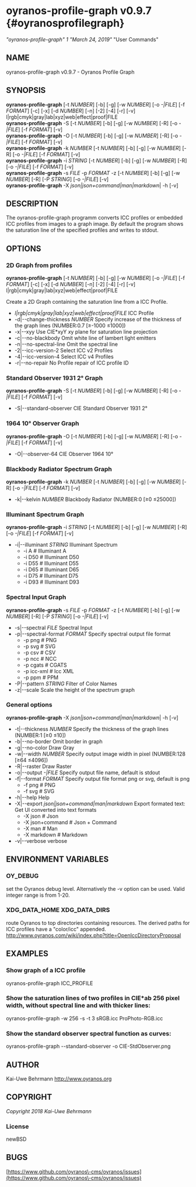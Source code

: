 # oyranos\-profile\-graph v0.9.7 {#oyranosprofilegraph}
*"oyranos\-profile\-graph"* *1* *"March 24, 2019"* "User Commands"
## NAME
oyranos\-profile\-graph v0.9.7 \- Oyranos Profile Graph
## SYNOPSIS
**oyranos\-profile\-graph** [\-t *NUMBER*] [\-b] [\-g] [\-w *NUMBER*] [\-o *\-|FILE*] [\-f *FORMAT*] [\-c] [\-x] [\-d *NUMBER*] [\-n] [\-2] [\-4] [\-r] [\-v] l|rgb|cmyk|gray|lab|xyz|web|effect|proof|FILE
<br />
**oyranos\-profile\-graph** \-S [\-t *NUMBER*] [\-b] [\-g] [\-w *NUMBER*] [\-R] [\-o *\-|FILE*] [\-f *FORMAT*] [\-v]
<br />
**oyranos\-profile\-graph** \-O [\-t *NUMBER*] [\-b] [\-g] [\-w *NUMBER*] [\-R] [\-o *\-|FILE*] [\-f *FORMAT*] [\-v]
<br />
**oyranos\-profile\-graph** \-k *NUMBER* [\-t *NUMBER*] [\-b] [\-g] [\-w *NUMBER*] [\-R] [\-o *\-|FILE*] [\-f *FORMAT*] [\-v]
<br />
**oyranos\-profile\-graph** \-i *STRING* [\-t *NUMBER*] [\-b] [\-g] [\-w *NUMBER*] [\-R] [\-o *\-|FILE*] [\-f *FORMAT*] [\-v]
<br />
**oyranos\-profile\-graph** \-s *FILE* \-p *FORMAT* \-z [\-t *NUMBER*] [\-b] [\-g] [\-w *NUMBER*] [\-R] [\-P *STRING*] [\-o *\-|FILE*] [\-v]
<br />
**oyranos\-profile\-graph** \-X *json|json+command|man|markdown*|  \-h [\-v]
## DESCRIPTION
The  oyranos\-profile\-graph programm converts ICC profiles or embedded ICC profiles from images to a graph image. By default the program shows the saturation line of the specified profiles and writes to stdout.
## OPTIONS
### 2D Graph from profiles
**oyranos\-profile\-graph** [\-t *NUMBER*] [\-b] [\-g] [\-w *NUMBER*] [\-o *\-|FILE*] [\-f *FORMAT*] [\-c] [\-x] [\-d *NUMBER*] [\-n] [\-2] [\-4] [\-r] [\-v] l|rgb|cmyk|gray|lab|xyz|web|effect|proof|FILE

Create a 2D Graph containing the saturation line from a ICC Profile.

*  *l|rgb|cmyk|gray|lab|xyz|web|effect|proof|FILE*	ICC Profile
* \-d|\-\-change\-thickness *NUMBER*	Specify increase of the thickness of the graph lines (NUMBER:0.7 [≥\-1000 ≤1000])
* \-x|\-\-xyy	Use CIE*xyY *x*y plane for saturation line projection
* \-c|\-\-no\-blackbody	Omit white line of lambert light emitters
* \-n|\-\-no\-spectral\-line	Omit the spectral line
* \-2|\-\-icc\-version\-2	Select ICC v2 Profiles
* \-4|\-\-icc\-version\-4	Select ICC v4 Profiles
* \-r|\-\-no\-repair	No Profile repair of ICC profile ID

### Standard Observer 1931 2° Graph
**oyranos\-profile\-graph** \-S [\-t *NUMBER*] [\-b] [\-g] [\-w *NUMBER*] [\-R] [\-o *\-|FILE*] [\-f *FORMAT*] [\-v]

* \-S|\-\-standard\-observer	CIE Standard Observer 1931 2°

### 1964 10° Observer Graph
**oyranos\-profile\-graph** \-O [\-t *NUMBER*] [\-b] [\-g] [\-w *NUMBER*] [\-R] [\-o *\-|FILE*] [\-f *FORMAT*] [\-v]

* \-O|\-\-observer\-64	CIE Observer 1964 10°

### Blackbody Radiator Spectrum Graph
**oyranos\-profile\-graph** \-k *NUMBER* [\-t *NUMBER*] [\-b] [\-g] [\-w *NUMBER*] [\-R] [\-o *\-|FILE*] [\-f *FORMAT*] [\-v]

* \-k|\-\-kelvin *NUMBER*	Blackbody Radiator (NUMBER:0 [≥0 ≤25000])

### Illuminant Spectrum Graph
**oyranos\-profile\-graph** \-i *STRING* [\-t *NUMBER*] [\-b] [\-g] [\-w *NUMBER*] [\-R] [\-o *\-|FILE*] [\-f *FORMAT*] [\-v]

* \-i|\-\-illuminant *STRING*	Illuminant Spectrum
   * \-i A		# Illuminant A
   * \-i D50		# Illuminant D50
   * \-i D55		# Illuminant D55
   * \-i D65		# Illuminant D65
   * \-i D75		# Illuminant D75
   * \-i D93		# Illuminant D93

### Spectral Input Graph
**oyranos\-profile\-graph** \-s *FILE* \-p *FORMAT* \-z [\-t *NUMBER*] [\-b] [\-g] [\-w *NUMBER*] [\-R] [\-P *STRING*] [\-o *\-|FILE*] [\-v]

* \-s|\-\-spectral *FILE*	Spectral Input
* \-p|\-\-spectral\-format *FORMAT*	Specify spectral output file format
   * \-p png		# PNG
   * \-p svg		# SVG
   * \-p csv		# CSV
   * \-p ncc		# NCC
   * \-p cgats		# CGATS
   * \-p icc\-xml		# Icc XML
   * \-p ppm		# PPM
* \-P|\-\-pattern *STRING*	Filter of Color Names
* \-z|\-\-scale	Scale the height of the spectrum graph

### General options
**oyranos\-profile\-graph** \-X *json|json+command|man|markdown*|  \-h [\-v]

* \-t|\-\-thickness *NUMBER*	Specify the thickness of the graph lines (NUMBER:1 [≥0 ≤10])
* \-b|\-\-no\-border	Omit border in graph
* \-g|\-\-no\-color	Draw Gray
* \-w|\-\-width *NUMBER*	Specify output image width in pixel (NUMBER:128 [≥64 ≤4096])
* \-R|\-\-raster	Draw Raster
* \-o|\-\-output *\-|FILE*	Specify output file name, default is stdout
* \-f|\-\-format *FORMAT*	Specify output file format png or svg, default is png
   * \-f png		# PNG
   * \-f svg		# SVG
* \-h|\-\-help	Help
* \-X|\-\-export *json|json+command|man|markdown*	Export formated text: Get UI converted into text formats
   * \-X json		# Json
   * \-X json+command		# Json + Command
   * \-X man		# Man
   * \-X markdown		# Markdown
* \-v|\-\-verbose	verbose

## ENVIRONMENT VARIABLES
### OY\_DEBUG
set the Oyranos debug level. Alternatively the \-v option can be used. Valid integer range is from 1\-20.
### XDG\_DATA\_HOME XDG\_DATA\_DIRS
route Oyranos to top directories containing resources. The derived paths for ICC profiles have a "color/icc" appended. http://www.oyranos.com/wiki/index.php?title=OpenIccDirectoryProposal  
## EXAMPLES
### Show graph of a ICC profile
oyranos\-profile\-graph ICC\_PROFILE 
### Show the saturation lines of two profiles in CIE*ab 256 pixel width, without spectral line and with thicker lines:
oyranos\-profile\-graph \-w 256 \-s \-t 3 sRGB.icc ProPhoto\-RGB.icc 
### Show the standard observer spectral function as curves:
oyranos\-profile\-graph \-\-standard\-observer \-o CIE\-StdObserver.png 
## AUTHOR
Kai\-Uwe Behrmann http://www.oyranos.org
## COPYRIGHT
*Copyright 2018 Kai\-Uwe Behrmann*


### License
newBSD
## BUGS
[https://www.github.com/oyranos\-cms/oyranos/issues](https://www.github.com/oyranos\-cms/oyranos/issues)

